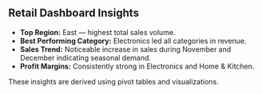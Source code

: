 ## Retail Dashboard Insights

- **Top Region:** East — highest total sales volume.
- **Best Performing Category:** Electronics led all categories in revenue.
- **Sales Trend:** Noticeable increase in sales during November and December indicating seasonal demand.
- **Profit Margins:** Consistently strong in Electronics and Home & Kitchen.

These insights are derived using pivot tables and visualizations.
